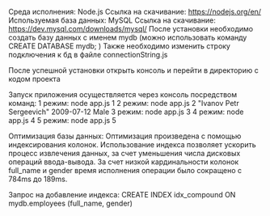 Среда исполнения: Node.js
	Ссылка на скачивание: https://nodejs.org/en/
Используемая база данных: MySQL
	Ссылка на скачивание: https://dev.mysql.com/downloads/mysql/
	После установки необходимо создать базу данных с именем mydb (можно использовать команду CREATE DATABASE mydb; )
Также необходимо изменить строку подключения к бд в файле connectionString.js

После успешной установки открыть консоль и перейти в директорию с кодом проекта

Запуск приложения осуществляется через консоль посредством команд:
1 режим:  node app.js 1
2 режим:  node app.js 2 "Ivanov Petr Sergeevich" 2009-07-12 Male
3 режим:   node app.js 3
4 режим:   node app.js 4
5 режим:   node app.js 5

Оптимизация базы данных:
Оптимизация произведена с помощью индексирования колонок. Использование индекса позволяет ускорить процесс извлечения данных, за счет уменьшения числа дисковых операций ввода-вывода. За счет низкой кардинальности колонок full_name и gender время исполнения операции было сокращено с 784ms до 189ms.

Запрос на добавление индекса: CREATE INDEX idx_compound ON mydb.employees (full_name, gender)
